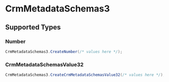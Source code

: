 # CrmMetadataSchemas3


## Supported Types

### Number

```csharp
CrmMetadataSchemas3.CreateNumber(/* values here */);
```

### CrmMetadataSchemasValue32

```csharp
CrmMetadataSchemas3.CreateCrmMetadataSchemasValue32(/* values here */);
```
